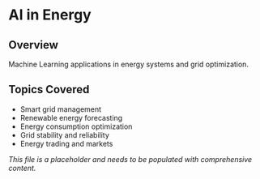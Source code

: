 # AI in Energy

## Overview
Machine Learning applications in energy systems and grid optimization.

## Topics Covered
- Smart grid management
- Renewable energy forecasting
- Energy consumption optimization
- Grid stability and reliability
- Energy trading and markets

*This file is a placeholder and needs to be populated with comprehensive content.* 